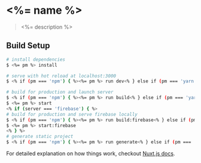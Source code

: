 # <%= name %>

> <%= description %>

## Build Setup

``` bash
# install dependencies
$ <%= pm %> install

# serve with hot reload at localhost:3000
$ <% if (pm === 'npm') { %><%= pm %> run dev<% } else if (pm === 'yarn') { %><%= pm %> dev<% } %>

# build for production and launch server
$ <% if (pm === 'npm') { %><%= pm %> run build<% } else if (pm === 'yarn') { %><%= pm %> build<% } %>
$ <%= pm %> start
<% if (server === 'firebase') { %>
# build for production and serve firebase locally
$ <% if (pm === 'npm') { %><%= pm %> run build:firebase<% } else if (pm === 'yarn') { %><%= pm %> build<% } %>
$ <%= pm %> start:firebase
<% } %>
# generate static project
$ <% if (pm === 'npm') { %><%= pm %> run generate<% } else if (pm === 'yarn') { %><%= pm %> generate<% } %>
```

For detailed explanation on how things work, checkout [Nuxt.js docs](https://nuxtjs.org).
